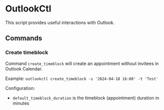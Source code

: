 # OutlookCtl

This script provides useful interactions with Outlook.

## Commands

### Create timeblock

Command `create_timeblock` will create an appointment without invitees in Outlook Calendar.

Example: `outlookctl create_timeblock -s '2024-04-18 16:00' -t 'Test'`

Configuration:

- `default_timeblock_duration` is the timeblock (appointment) duration in minutes
